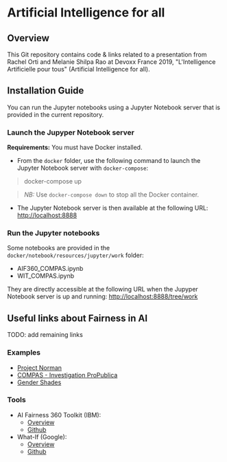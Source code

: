 # Artificial Intelligence for all

## Overview

This Git repository contains code & links related to a presentation from Rachel Orti and Melanie Shilpa Rao at Devoxx France 2019, "L'Intelligence Artificielle pour tous" (Artificial Intelligence for all).

## Installation Guide

You can run the Jupyter notebooks using a Jupyter Notebook server that is provided in the current repository.

### Launch the Jupyper Notebook server

**Requirements:** You must have Docker installed.

- From the <code>docker</code> folder, use the following command to launch the Jupyter Notebook server with <code>docker-compose</code>:

> docker-compose up

> *NB:* Use <code>docker-compose down</code> to stop all the Docker container.

- The Jupyter Notebook server is then available at the following URL: [http://localhost:8888](http://localhost:8888)

### Run the Jupyter notebooks

Some notebooks are provided in the <code>docker/notebook/resources/jupyter/work</code> folder:

- AIF360_COMPAS.ipynb
- WIT_COMPAS.ipynb

They are directly accessible at the following URL when the Jupyper Notebook server is up and running: [http://localhost:8888/tree/work](http://localhost:8888/tree/work)

## Useful links about Fairness in AI 

TODO: add remaining links

### Examples
* [Project Norman](http://norman-ai.mit.edu/)
* [COMPAS - Investigation ProPublica](https://www.propublica.org/article/machine-bias-risk-assessments-in-criminal-sentencing)
* [Gender Shades](http://gendershades.org/)

### Tools
* AI Fairness 360 Toolkit (IBM):  
    * [Overview](https://aif360.mybluemix.net/)
    * [Github](https://github.com/IBM/AIF360)
* What-If (Google):
    * [Overview](https://pair-code.github.io/what-if-tool/)
    * [Github](https://github.com/tensorflow/tensorboard/tree/master/tensorboard/plugins/interactive_inference)
